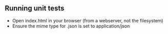 ## Running unit tests
* Open index.html in your browser (from a webserver, not the filesystem)
* Ensure the mime type for .json is set to application/json
